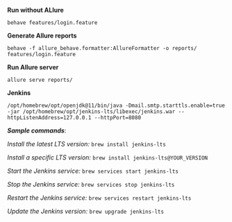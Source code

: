 **Run without ALlure** 

`behave features/login.feature`

**Generate Allure reports**

`behave -f allure_behave.formatter:AllureFormatter -o reports/ features/login.feature`


**Run Allure server**

`allure serve reports/`

**Jenkins**

`/opt/homebrew/opt/openjdk@11/bin/java -Dmail.smtp.starttls.enable=true -jar /opt/homebrew/opt/jenkins-lts/libexec/jenkins.war --httpListenAddress=127.0.0.1 --httpPort=8080`

***Sample commands***:

*Install the latest LTS version:* 
`brew install jenkins-lts`

*Install a specific LTS version:* 
`brew install jenkins-lts@YOUR_VERSION`

*Start the Jenkins service:* 
`brew services start jenkins-lts`

*Stop the Jenkins service:* 
`brew services stop jenkins-lts`

*Restart the Jenkins service:* 
`brew services restart jenkins-lts`

*Update the Jenkins version:* 
`brew upgrade jenkins-lts`

